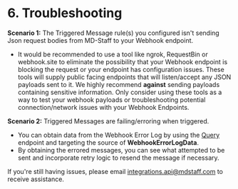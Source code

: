 # 6. Troubleshooting

**Scenario 1:** The Triggered Message rule(s) you configured isn't sending Json request bodies from MD-Staff to your Webhook endpoint.

  * It would be recommended to use a tool like ngrok, RequestBin or webhook.site to eliminate the possibility that your Webhook endpoint is blocking the request or your endpoint has configuration issues. These tools will supply public facing endpoints that will listen/accept any JSON payloads sent to it. We highly recommend **against** sending payloads containing sensitive information. Only consider using these tools as a way to test your webhook payloads or troubleshooting potential connection/network issues with your Webhook Endpoints.

**Scenario 2:** Triggered Messages are failing/erroring when triggered.

  * You can obtain data from the Webhook Error Log by using the [Query](https://support.asm-inc.com/hc/en-us/articles/360049346594-Query-Endpoint) endpoint and targeting the source of **WebhookErrorLogData**.
  * By obtaining the errored messages, you can see what attempted to be sent and incorporate retry logic to resend the message if necessary.

If you're still having issues, please email [integrations.api@mdstaff.com](mailto:integrations.api@mdstaff.com&subject=ASM:%20Web%20API%20inquiry) to receive assistance.